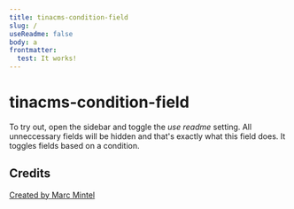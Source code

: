 ```yaml
---
title: tinacms-condition-field
slug: /
useReadme: false
body: a
frontmatter:
  test: It works!
---
```

# tinacms-condition-field
To try out, open the sidebar and toggle the *use readme* setting. All unneccessary fields will be hidden and that's exactly what this field does. It toggles fields based on a condition.

## Credits
<a href='https://mintel.me/'>Created by Marc Mintel</a>